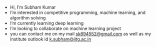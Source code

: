 - Hi, I’m Subham Kumar
- I’m interested in competitive programming, machine learning, and algorithm solving 
- I’m currently learning deep learning 
- I’m looking to collaborate on machine learning project
- you can contact me on my mail sk694552@gmail.com as well as my institute outlook id k.subham@iitg.ac.in
<!---
Subham618/Subham618 is a ✨ special ✨ repository because its `README.md` (this file) appears on your GitHub profile.
You can click the Preview link to take a look at your changes.
--->
